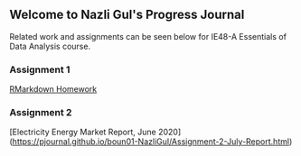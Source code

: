 ## Welcome to Nazli Gul's Progress Journal
Related work and assignments can be seen below for IE48-A Essentials of Data Analysis course.

### Assignment 1

[RMarkdown Homework](https://pjournal.github.io/boun01-NazliGul/Assignment-1-RmarkdownFile_.html)

### Assignment 2

[Electricity Energy Market Report, June 2020] (https://pjournal.github.io/boun01-NazliGul/Assignment-2-July-Report.html)
